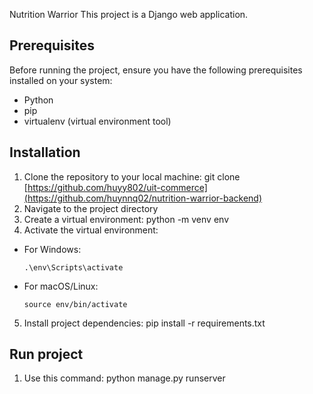 Nutrition Warrior
This project is a Django web application.

## Prerequisites

Before running the project, ensure you have the following prerequisites installed on your system:
- Python 
- pip 
- virtualenv (virtual environment tool)

## Installation

1. Clone the repository to your local machine:
git clone [https://github.com/huyy802/uit-commerce](https://github.com/huynnq02/nutrition-warrior-backend)
2. Navigate to the project directory
3. Create a virtual environment:
python -m venv env
4. Activate the virtual environment:
- For Windows:
  ```
  .\env\Scripts\activate
  ```
- For macOS/Linux:
  ```
  source env/bin/activate
  ```

5. Install project dependencies:
pip install -r requirements.txt

## Run project
1. Use this command:
python manage.py runserver
